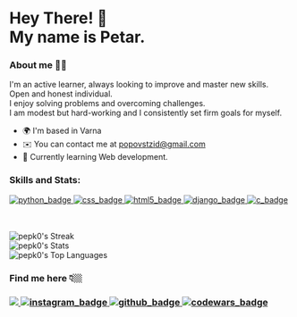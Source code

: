 Hey There! 👋  
My name is Petar. 
=================================================================================================================================================

### About me 👨‍💻
I'm an active learner, always looking to improve and master new skills.  
Open and honest individual.  
I enjoy solving problems and overcoming challenges.    
I am modest but hard-working and I consistently set firm goals for myself.   

* 🌍  I'm based in Varna
* ✉️  You can contact me at [popovstzid@gmail.com](mailto:popovstzid@gmail.com)
* 🧠  Currently learning Web development.

<div class="social_badges" align="left">
    <h3>Skills and Stats:</h3>
    <a href="https://www.python.org/" _target="blank">
        <img src="https://img.shields.io/badge/Python-FFD43B?style=for-the-badge&logo=python&logoColor=blue" alt="python_badge">
        </a>
    <a href="https://en.wikipedia.org/wiki/CSS" _target="blank">
        <img src="https://img.shields.io/badge/CSS3-1572B6?style=for-the-badge&logo=css3&logoColor=white" alt="css_badge">
    </a>
    <a href="https://en.wikipedia.org/wiki/HTML" _target="blank">
        <img src="https://img.shields.io/badge/HTML5-E34F26?style=for-the-badge&logo=html5&logoColor=white" alt="html5_badge">
    </a>
    <a href="https://www.djangoproject.com/" _target="blank">
        <img src="https://img.shields.io/badge/Django-092E20?style=for-the-badge&logo=django&logoColor=green" alt="django_badge">
    </a>
    <a href="https://learn.microsoft.com/en-us/cpp/c-language/?view=msvc-170" _target="blank">
        <img src="https://img.shields.io/badge/C-00599C?style=for-the-badge&logo=c&logoColor=white" alt="c_badge">
    </a>
</div>
<br></br>

![pepk0's Streak](https://github-readme-streak-stats.herokuapp.com/?user=pepk0&theme=algolia&hide_border=true)  
![pepk0's Stats](https://github-readme-stats.vercel.app/api?username=pepk0&theme=algolia&show_icons=true&hide_border=true&count_private=true)  
![pepk0's Top Languages](https://github-readme-stats.vercel.app/api/top-langs/?username=pepk0&theme=algolia&show_icons=true&hide_border=true&layout=compact)


<div class="social_badges" align="left">
    <h3>Find me here 👇🏼<h3>
    <a href="https://www.facebook.com/pitar.popov/" _target="blank">
        <img src="https://img.shields.io/badge/Facebook-1877F2?style=for-the-badge&logo=facebook&logoColor=white">
    </a>
    <a href="https://www.instagram.com/p.popw/" _target="blank">
        <img src="https://img.shields.io/badge/Instagram-E4405F?style=for-the-badge&logo=instagram&logoColor=white" alt="instagram_badge">
    <a href="https://github.com/pepk0" _target="blank">
        <img src="https://img.shields.io/badge/GitHub-100000?style=for-the-badge&logo=github&logoColor=white" alt="github_badge">
    <a href="https://www.codewars.com/users/Popow" _target="blank">
        <img src="https://img.shields.io/badge/Codewars-B1361E?style=for-the-badge&logo=Codewars&logoColor=white" alt="codewars_badge">
    </a>
</div>